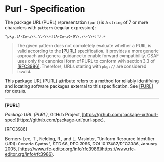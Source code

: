 # Purl - Specification

The package URL (PURL) representation (`purl`) is a `string` of 7 or more characters with `pattern` (regular
expression):

```regexp
^pkg:[A-Za-z\\.\\-\\+][A-Za-z0-9\\.\\-\\+]*/.+
```

> The given pattern does not completely evaluate whether a PURL is valid according to the [[PURL]](#purl) specification.
> It provides a more generic approach and general guidance to enable forward compatibility. CSAF uses only the canonical
> form of PURL to conform with section 3.3 of [[RFC3986]](#rfc3986). Therefore, URLs starting with `pkg://` are
> considered invalid.

This package URL (PURL) attribute refers to a method for reliably identifying and locating software packages external to
this specification. See [[PURL]](#purl) for details.

___

<a name="purl"/>**[PURL]**

*Package URL (PURL)*, GitHub
Project, [https://github.com/package-url/purl-spec](https://github.com/package-url/purl-spec).

<a name="rfc3986"/>[RFC3986]

Berners-Lee, T., Fielding, R., and L. Masinter, "Uniform Resource Identifier
(URI): Generic Syntax", STD 66, RFC 3986, DOI 10.17487/RFC3986, January 2005,
[https://www.rfc-editor.org/info/rfc3986](https://www.rfc-editor.org/info/rfc3986).
